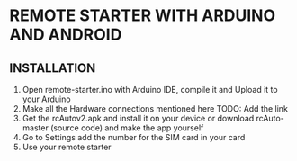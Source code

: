 # REMOTE STARTER WITH ARDUINO AND ANDROID

## INSTALLATION

1. Open remote-starter.ino with Arduino IDE, compile it and Upload it to your Arduino
2. Make all the Hardware connections mentioned here  TODO: Add the link
3. Get the rcAutov2.apk and install it on your device or download rcAuto-master (source code) and make the app yourself
4. Go to Settings add the number for the SIM card in your card
5. Use your remote starter
